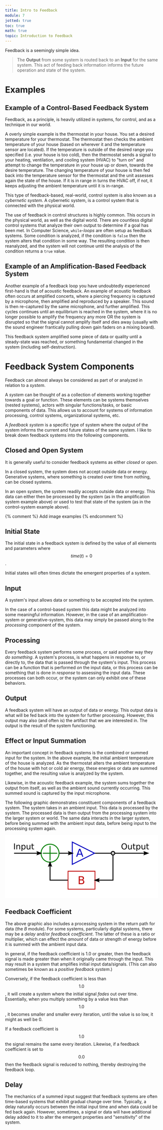 ```yaml
---
title: Intro to Feedback
module: 7
jotted: true
toc: true
math: true
topic: Introduction to Feedback
---
```


Feedback is a seemingly simple idea.

> The **Output** from some system is routed back to an **Input** for the same system. This act of feeding back information informs the future operation and state of the system.

# Examples

## Example of a Control-Based Feedback System

Feedback, as a principle, is heavily utilized in systems, for control, and as a technique in our world.

A overly simple example is the thermostat in your house. You set a desired temperature for your thermostat. The thermostat then checks the ambient temperature of your house (based on wherever it and the temperature sensor are located). If the temperature is outside of the desired range you specified (i.e. your house is too cold), then the thermostat sends a signal to your heating, ventilation, and cooling system (HVAC) to "turn on" and attempt to change the temperature in your house up or down, towards the desire temperature. The changing temperature of your house is then fed back into the temperature sensor for the thermostat and the unit assesses again the state of the house. If it is in range in turns the HVAC off, if not, it keeps adjusting the ambient temperature until it is in-range.

This type of feedback-based, real-world, control system is also known as a _cybernetic system_. A cybernetic system, is a control system that is connected with the physical world.

The use of feedback in control structures is highly common. This occurs in the physical world, as well as the digital world. There are countless digital control systems that analyze their own output to determine if a goal has been met. In Computer Science, `while`-_loops_ are often setup as feedback systems. Some condition is analyzed, if the condition is `false` then the system alters that condition in some way. The resulting condition is then reanalyzed, and the system will not continue until the analysis of the condition returns a `true` value.

<!-- Add image example of while-loop feedback system -->

## Example of an Amplification-Based Feedback System

Another example of a feedback loop you have undoubtedly experienced first-hand is that of acoustic feedback. An example of acoustic feedback often occurs at amplified concerts, where a piercing frequency is captured by a microphone, then amplified and reproduced by a speaker. This sound is then re-captured by the same microphone, and further amplified. This cycles continues until an equilibrium is reached in the system, where it is no longer possible to amplify the frequency any more OR the system is disrupted so that the signal cannot amplify itself and dies away (usually with the sound engineer frantically pulling down gain faders on a mixing board).

This feedback system amplified some piece of data or quality until a steady-state was reached, or something fundamental changed in the system (including self-destruction).

<!-- add example image -->

# Feedback System Components

Feedback can almost always be considered as part of or analyzed in relation to a _system_.

A _system_ can be thought of as a collection of elements working together towards a goal or function. These elements can be systems themselves (nested systems), actors with singular functions/tasks, or basic components of data. This allows us to account for systems of information processing, control systems, organizational systems, etc.

A _feedback system_ is a specific type of system where the output of the system informs the current and future states of the same system. I like to break down feedback systems into the following components.

## Closed and Open System

It is generally useful to consider feedback systems as either _closed_ or _open_.

In a closed system, the system does not accept outside data or energy. Generative systems, where something is created over time from nothing, can be closed systems.

In an open system, the system readily accepts outside data or energy. This data can either then be processed by the system (as in the amplification system example above) or used to test that state of the system (as in the control-system example above).

{% comment %}
Add image examples
{% endcomment %}


## Initial State

The initial state in a feedback system is defined by the value of all elements and parameters where $$time (t) = 0$$.

Initial states will often times dictate the emergent properties of a system.

## Input

A system's input allows data or something to be accepted into the system.

In the case of a control-based system this data might be analyzed into some meaningful information. However, in the case of an amplification-system or generative-system, this data may simply be passed along to the _processing_ component of the system.


## Processing

Every feedback system performs some process, or said another way they _do something_. A system's process, is what happens in response to, or directly to, the data that is passed through the system's input. This process can be a function that is performed _on_ the input data, or this process can be something that is done in _response_ to assessing the input data. These processes can both occur, or the system can only exhibit one of these behaviors.

## Output

A feedback system will have an output of data or energy. This output data is what will be fed back into the system for further processing. However, this output may also (and often is) the artifact that we are interested in. The output is the result of the system functioning.

## Effect or Input Summation

An important concept in feedback systems is the combined or summed input for the system. In the above example, the initial ambient temperature of the house is analyzed. As the thermostat alters the ambient temperature of the house with hot or cold air energy, these energies or data are summed together, and the resulting value is analyzed by the system.

Likewise, in the acoustic feedback example, the system sums together the output from itself, as well as the ambient sound currently occurring. This summed sound is captured by the input microphone.

The following graphic demonstrates constituent components of a feedback system. The system takes in an ambient input. This data is processed by the system. The processed data is then output from the processing system into the larger system or world. The same data interacts in the larger system, before being summed with the ambient input data, before being input to the processing system again.

![Example of a basic feedback system, with feedback coefficient](../imgs/Ideal_feedback_model.svg "Example of a basic feedback system, with feedback coefficient")

## Feedback Coefficient

The above graphic also includes a processing system in the return path for data (the _B_ module). For some systems, particularly digital systems, there may be a _delay_ and/or _feedback coefficient_. The latter of these is a ratio or multiplier, which can effect the _amount_ of data or strength of energy before it is summed with the ambient input data.

In general, if the feedback coefficient is $1.0$ or greater, then the feedback signal is made greater than when it originally came through the input. This may result in a system that amplifies initial input data/signals. (This can also sometimes be known as a _positive feedback system_.)

Conversely, if the feedback coefficient is less than $$1.0$$, it will create a system where the initial signal _fades_ out over time. Essentially, when you multiply something by a value less than $$1.0$$, it becomes smaller and smaller every iteration, until the value is so low, it might as well be 0.

If a feedback coefficient is $$1.0$$ the signal remains the same every iteration. Likewise, if a feedback coefficient is set to $$0.0$$ then the feedback signal is reduced to nothing, thereby destroying the feedback loop.

## Delay

The mechanics of a summed input suggest that feedback systems are often time-based systems that exhibit gradual change over time. Typically, a delay naturally occurs between the initial input time and when data could be fed back again. However, sometimes, a signal or data will have additional delay added to it to alter the emergent properties and "sensitivity" of the system.
